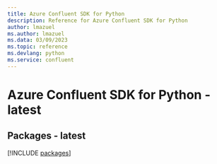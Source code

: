 ```yaml
---
title: Azure Confluent SDK for Python
description: Reference for Azure Confluent SDK for Python
author: lmazuel
ms.author: lmazuel
ms.data: 03/09/2023
ms.topic: reference
ms.devlang: python
ms.service: confluent
---
```

# Azure Confluent SDK for Python - latest
## Packages - latest
[!INCLUDE [packages](confluent-index.md)]